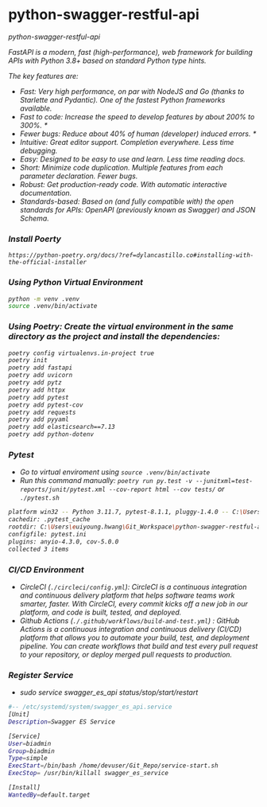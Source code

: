 # python-swagger-restful-api
<i>python-swagger-restful-api

FastAPI is a modern, fast (high-performance), web framework for building APIs with Python 3.8+ based on standard Python type hints.

The key features are:

- Fast: Very high performance, on par with NodeJS and Go (thanks to Starlette and Pydantic). One of the fastest Python frameworks available.
- Fast to code: Increase the speed to develop features by about 200% to 300%. *
- Fewer bugs: Reduce about 40% of human (developer) induced errors. *
- Intuitive: Great editor support. Completion everywhere. Less time debugging.
- Easy: Designed to be easy to use and learn. Less time reading docs.
- Short: Minimize code duplication. Multiple features from each parameter declaration. Fewer bugs.
- Robust: Get production-ready code. With automatic interactive documentation.
- Standards-based: Based on (and fully compatible with) the open standards for APIs: OpenAPI (previously known as Swagger) and JSON Schema.


### Install Poerty
```
https://python-poetry.org/docs/?ref=dylancastillo.co#installing-with-the-official-installer
```


### Using Python Virtual Environment
```bash
python -m venv .venv
source .venv/bin/activate
```


### Using Poetry: Create the virtual environment in the same directory as the project and install the dependencies:
```bash
poetry config virtualenvs.in-project true
poetry init
poetry add fastapi
poetry add uvicorn
poetry add pytz
poetry add httpx
poetry add pytest
poetry add pytest-cov
poetry add requests
poetry add pyyaml
poetry add elasticsearch==7.13
poetry add python-dotenv
```


### Pytest
- Go to virtual enviroment using `source .venv/bin/activate`
- Run this command manually: `poetry run py.test -v --junitxml=test-reports/junit/pytest.xml --cov-report html --cov tests/` or `./pytest.sh`
```bash
platform win32 -- Python 3.11.7, pytest-8.1.1, pluggy-1.4.0 -- C:\Users\euiyoung.hwang\Git_Workspace\python-swagger-restful-api\.venv\Scripts\python.exe
cachedir: .pytest_cache
rootdir: C:\Users\euiyoung.hwang\Git_Workspace\python-swagger-restful-api\tests
configfile: pytest.ini
plugins: anyio-4.3.0, cov-5.0.0
collected 3 items
```


### CI/CD Environment
- CircleCI (`./circleci/config.yml`): CircleCI is a continuous integration and continuous delivery platform that helps software teams work smarter, faster. With CircleCI, every commit kicks off a new job in our platform, and code is built, tested, and deployed. 
- Github Actions (`./.github/workflows/build-and-test.yml`) : GitHub Actions is a continuous integration and continuous delivery (CI/CD) platform that allows you to automate your build, test, and deployment pipeline. You can create workflows that build and test every pull request to your repository, or deploy merged pull requests to production.



### Register Service
- sudo service swagger_es_api status/stop/start/restart
```bash
#-- /etc/systemd/system/swagger_es_api.service
[Unit]
Description=Swagger ES Service

[Service]
User=biadmin
Group=biadmin
Type=simple
ExecStart=/bin/bash /home/devuser/Git_Repo/service-start.sh
ExecStop= /usr/bin/killall swagger_es_service

[Install]
WantedBy=default.target

```